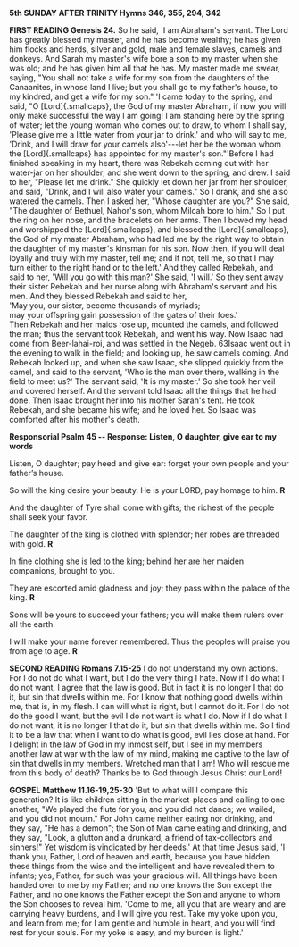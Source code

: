 **5th SUNDAY AFTER TRINITY Hymns 346, 355, 294, 342**

**FIRST READING Genesis 24.** So he said, 'I am Abraham's servant.
The Lord has greatly blessed my master, and he has become wealthy; he
has given him flocks and herds, silver and gold, male and female slaves,
camels and donkeys. And Sarah my master's wife bore a son to my master
when she was old; and he has given him all that he has. My master made
me swear, saying, "You shall not take a wife for my son from the
daughters of the Canaanites, in whose land I live; but you shall go to
my father's house, to my kindred, and get a wife for my son." 'I came
today to the spring, and said, "O [Lord]{.smallcaps}, the God of my
master Abraham, if now you will only make successful the way I am going!
I am standing here by the spring of water; let the young woman who comes
out to draw, to whom I shall say, 'Please give me a little water from
your jar to drink,' and who will say to me, 'Drink, and I will draw for
your camels also'---let her be the woman whom the [Lord]{.smallcaps} has
appointed for my master's son."'Before I had finished speaking in my
heart, there was Rebekah coming out with her water-jar on her shoulder;
and she went down to the spring, and drew. I said to her, "Please let me
drink." She quickly let down her jar from her shoulder, and said,
"Drink, and I will also water your camels." So I drank, and she also
watered the camels. Then I asked her, "Whose daughter are you?" She
said, "The daughter of Bethuel, Nahor's son, whom Milcah bore to him."
So I put the ring on her nose, and the bracelets on her arms. Then I
bowed my head and worshipped the [Lord]{.smallcaps}, and blessed the
[Lord]{.smallcaps}, the God of my master Abraham, who had led me by the
right way to obtain the daughter of my master's kinsman for his son. Now
then, if you will deal loyally and truly with my master, tell me; and if
not, tell me, so that I may turn either to the right hand or to the
left.' And they called Rebekah, and said to her, 'Will you go with this
man?' She said, 'I will.' So they sent away their sister Rebekah and her
nurse along with Abraham's servant and his men. And they blessed Rebekah
and said to her,\
'May you, our sister, become thousands of myriads;\
may your offspring gain possession of the gates of their foes.'\
Then Rebekah and her maids rose up, mounted the camels, and followed the
man; thus the servant took Rebekah, and went his way. Now Isaac had come
from Beer-lahai-roi, and was settled in the Negeb. 63Isaac went out in
the evening to walk in the field; and looking up, he saw camels coming.
And Rebekah looked up, and when she saw Isaac, she slipped quickly from
the camel, and said to the servant, 'Who is the man over there, walking
in the field to meet us?' The servant said, 'It is my master.' So she
took her veil and covered herself. And the servant told Isaac all the
things that he had done. Then Isaac brought her into his mother Sarah's
tent. He took Rebekah, and she became his wife; and he loved her. So
Isaac was comforted after his mother's death.

**Responsorial Psalm 45 -- Response: Listen, O daughter, give ear to my
words**

Listen, O daughter; pay heed and give ear: forget your own people and
your fatherʼs house.

So will the king desire your beauty. He is your LORD, pay homage to him.
**R**

And the daughter of Tyre shall come with gifts; the richest of the
people shall seek your favor.

The daughter of the king is clothed with splendor; her robes are
threaded with gold. **R**

In fine clothing she is led to the king; behind her are her maiden
companions, brought to you.

They are escorted amid gladness and joy; they pass within the palace of
the king. **R**

Sons will be yours to succeed your fathers; you will make them rulers
over all the earth.

I will make your name forever remembered. Thus the peoples will praise
you from age to age. **R**

**SECOND READING Romans 7.15-25** I do not understand my own actions.
For I do not do what I want, but I do the very thing I hate. Now if I do
what I do not want, I agree that the law is good. But in fact it is no
longer I that do it, but sin that dwells within me. For I know that
nothing good dwells within me, that is, in my flesh. I can will what is
right, but I cannot do it. For I do not do the good I want, but the evil
I do not want is what I do. Now if I do what I do not want, it is no
longer I that do it, but sin that dwells within me. So I find it to be a
law that when I want to do what is good, evil lies close at hand. For I
delight in the law of God in my inmost self, but I see in my members
another law at war with the law of my mind, making me captive to the law
of sin that dwells in my members. Wretched man that I am! Who will
rescue me from this body of death? Thanks be to God through Jesus Christ
our Lord!

**GOSPEL Matthew 11.16-19,25-30** 'But to what will I compare this
generation? It is like children sitting in the market-places and calling
to one another, "We played the flute for you, and you did not dance; we
wailed, and you did not mourn." For John came neither eating nor
drinking, and they say, "He has a demon"; the Son of Man came eating and
drinking, and they say, "Look, a glutton and a drunkard, a friend of
tax-collectors and sinners!" Yet wisdom is vindicated by her deeds.' At
that time Jesus said, 'I thank you, Father, Lord of heaven and earth,
because you have hidden these things from the wise and the intelligent
and have revealed them to infants; yes, Father, for such was your
gracious will. All things have been handed over to me by my Father; and
no one knows the Son except the Father, and no one knows the Father
except the Son and anyone to whom the Son chooses to reveal him. 'Come
to me, all you that are weary and are carrying heavy burdens, and I will
give you rest. Take my yoke upon you, and learn from me; for I am gentle
and humble in heart, and you will find rest for your souls. For my yoke
is easy, and my burden is light.'

